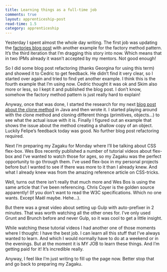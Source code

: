 ```yaml
---
title: Learning things as a full-time job
comments: true
layout: apprenticeship-post
read-time: 1.5
category: apprenticeship
---
```


Yesterday I spent almost the whole day writing. The first job was updating the [factories blog post](/blog/apprenticeship/post-58) with another example for the factory method pattern. It’s the third iteration that I’m dragging this story into now. Which means that in two IPMs already it wasn’t accepted by my mentors. Not good enough!

<!--break-->

So I did some blog post refactoring (thanks Georgina for using this term) and showed it to Cedric to get feedback. He didn’t find it very clear, so I started over again and tried to find yet another example. I think this is the fourth example that I’m using now. Cedric thought it was ok and Skim also more or less, so I kept it and published the blog post. I don’t know, somehow the factory method pattern is just really hard to explain!

Anyway, once that was done, I started the research for my next [blog post about the clone method](post-64) in Java and then wrote it. I started playing around with the clone method and cloning different things (primitives, objects…) to see what the actual issue with it is. Finally I figured out an example that shows the issue about the method creating a shallow copy of an object. Luckily Felipe’s feedback today was good. No further blog post refactoring required.

Next I’m preparing my Zagaku for Monday where I’ll be talking about CSS flex-box. Wes Bos recently published a number of tutorial videos about flex-box and I’ve wanted to watch those for ages, so my Zagaku was the perfect opportunity to go through them. I’ve used flex-box in my personal projects before but I wanted to see if there was more to it than I already knew. And what I already knew was from the amazing reference article on CSS-tricks.

Well, turns out there isn’t really that much more and Wes Bos is using the same article that I’ve been referencing. Chris Coyer is the golden source apparently! (If you don’t want to read the W3C specifications. Which no one wants. Except Maël maybe. Hehe…).

But there was a great video about setting up Gulp with auto-prefixer in 2 minutes. That was worth watching all the other ones for. I’ve only used Grunt and Brunch before and never Gulp, so it was cool to get a little insight.

While watching these tutorial videos I had another one of those moments where I thought: I have the best job. I can learn all this stuff that I’ve always wanted to learn. And which I would normally have to do at a weekend or in the evenings. But at the moment it is MY JOB to learn these things. And I’m getting paid for it! It’s incredible really.

Anyway, I feel like I’m just writing to fill up the page now. Better stop that and go back to preparing my Zagaku.